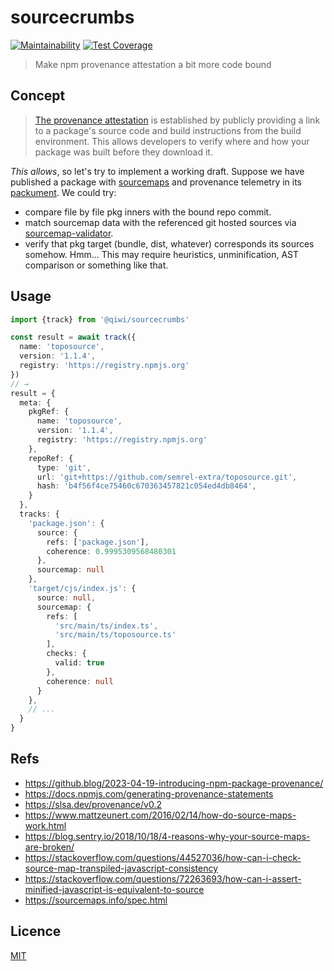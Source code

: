 # sourcecrumbs
[![Maintainability](https://api.codeclimate.com/v1/badges/b3da59ab8038c43530e6/maintainability)](https://codeclimate.com/github/qiwi/sourcecrumbs/maintainability)
[![Test Coverage](https://api.codeclimate.com/v1/badges/b3da59ab8038c43530e6/test_coverage)](https://codeclimate.com/github/qiwi/sourcecrumbs/test_coverage)
> Make npm provenance attestation a bit more code bound

## Concept
> [The provenance attestation](https://docs.npmjs.com/generating-provenance-statements) is established by publicly providing a link to a package's source code and build instructions from the build environment. This allows developers to verify where and how your package was built before they download it.

_This allows_, so let's try to implement a working draft. Suppose we have published a package with [sourcemaps](https://sourcemaps.info/spec.html) and provenance telemetry in its [packument](https://github.com/npm/registry/blob/master/docs/responses/package-metadata.md).
We could try:
* compare file by file pkg inners with the bound repo commit.
* match sourcemap data with the referenced git hosted sources via [sourcemap-validator](https://www.npmjs.com/package/sourcemap-validator).
* verify that pkg target (bundle, dist, whatever) corresponds its sources somehow. Hmm... This may require heuristics, unminification, AST comparison or something like that.

## Usage

```ts
import {track} from '@qiwi/sourcecrumbs'

const result = await track({
  name: 'toposource',
  version: '1.1.4',
  registry: 'https://registry.npmjs.org'
})
// →
result = {
  meta: {
    pkgRef: {
      name: 'toposource',
      version: '1.1.4',
      registry: 'https://registry.npmjs.org'
    },
    repoRef: {
      type: 'git',
      url: 'git+https://github.com/semrel-extra/toposource.git',
      hash: 'b4f56f4ce75460c670363457821c054ed4db8464',
    }
  },
  tracks: {
    'package.json': {
      source: {
        refs: ['package.json'],
        coherence: 0.9995309568480301
      },
      sourcemap: null
    },
    'target/cjs/index.js': {
      source: null,
      sourcemap: {
        refs: [
          'src/main/ts/index.ts',
          'src/main/ts/toposource.ts'
        ],
        checks: {
          valid: true
        },
        coherence: null
      }
    },
    // ...
  }
}
```

## Refs
* https://github.blog/2023-04-19-introducing-npm-package-provenance/
* https://docs.npmjs.com/generating-provenance-statements
* https://slsa.dev/provenance/v0.2
* https://www.mattzeunert.com/2016/02/14/how-do-source-maps-work.html
* https://blog.sentry.io/2018/10/18/4-reasons-why-your-source-maps-are-broken/
* https://stackoverflow.com/questions/44527036/how-can-i-check-source-map-transpiled-javascript-consistency
* https://stackoverflow.com/questions/72263693/how-can-i-assert-minified-javascript-is-equivalent-to-source
* https://sourcemaps.info/spec.html

## Licence
[MIT](./LICENSE)
